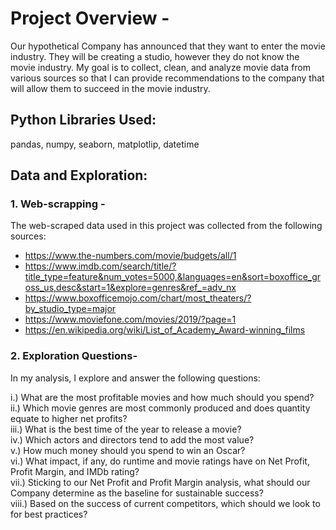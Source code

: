 # Project Overview -

Our hypothetical Company has announced that they want to enter the movie industry. They will be creating a studio, however they do not know the movie industry. My goal is to collect, clean, and analyze movie data from various sources so that I can provide recommendations to the company that will allow them to succeed in the movie industry.

## Python Libraries Used:
pandas, numpy, seaborn, matplotlip, datetime

## Data and Exploration: 

### 1. Web-scrapping -
The web-scraped data used in this project was collected from the following sources:

* https://www.the-numbers.com/movie/budgets/all/1<br>
* https://www.imdb.com/search/title/?title_type=feature&num_votes=5000,&languages=en&sort=boxoffice_gross_us,desc&start=1&explore=genres&ref_=adv_nx<br>
* https://www.boxofficemojo.com/chart/most_theaters/?by_studio_type=major<br>
* https://www.moviefone.com/movies/2019/?page=1<br>
* https://en.wikipedia.org/wiki/List_of_Academy_Award-winning_films

### 2. Exploration Questions-

In my analysis, I explore and answer the following questions:

i.) What are the most profitable movies and how much should you spend?<br>
ii.) Which movie genres are most commonly produced and does quantity equate to higher net profits?<br>
iii.) What is the best time of the year to release a movie?<br>
iv.) Which actors and directors tend to add the most value?<br>
v.) How much money should you spend to win an Oscar?<br>
vi.) What impact, if any, do runtime and movie ratings have on Net Profit, Profit Margin, and IMDb rating?<br>
vii.) Sticking to our Net Profit and Profit Margin analysis, what should our Company determine as the baseline for sustainable success?<br>
viii.) Based on the success of current competitors, which should we look to for best practices?

